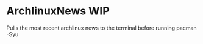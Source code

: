 ArchlinuxNews WIP
=================

Pulls the most recent archlinux news to the terminal before running pacman -Syu 
